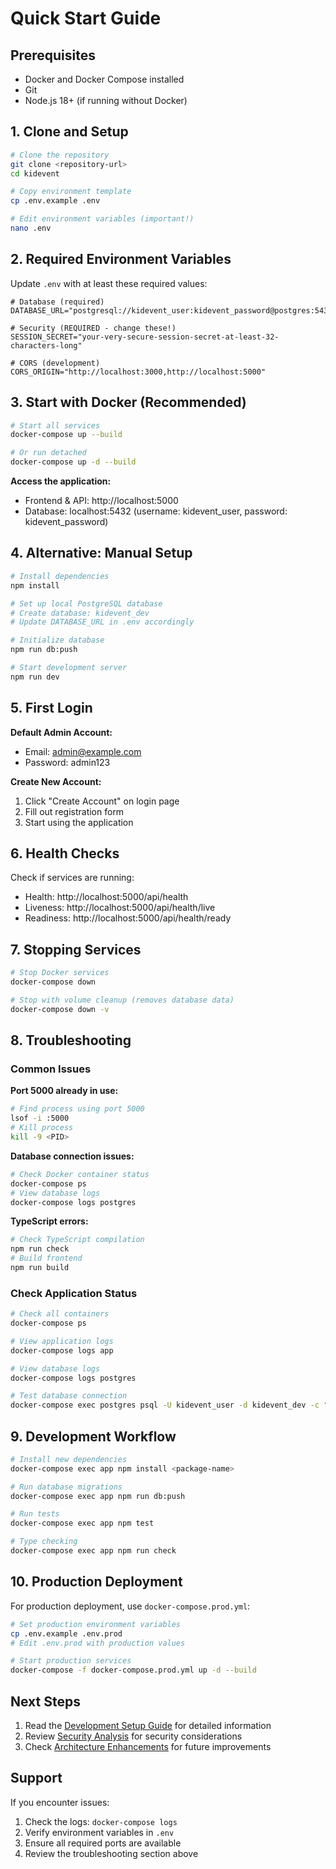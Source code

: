 # Quick Start Guide

## Prerequisites
- Docker and Docker Compose installed
- Git
- Node.js 18+ (if running without Docker)

## 1. Clone and Setup

```bash
# Clone the repository
git clone <repository-url>
cd kidevent

# Copy environment template
cp .env.example .env

# Edit environment variables (important!)
nano .env
```

## 2. Required Environment Variables

Update `.env` with at least these required values:

```env
# Database (required)
DATABASE_URL="postgresql://kidevent_user:kidevent_password@postgres:5432/kidevent_dev"

# Security (REQUIRED - change these!)
SESSION_SECRET="your-very-secure-session-secret-at-least-32-characters-long"

# CORS (development)
CORS_ORIGIN="http://localhost:3000,http://localhost:5000"
```

## 3. Start with Docker (Recommended)

```bash
# Start all services
docker-compose up --build

# Or run detached
docker-compose up -d --build
```

**Access the application:**
- Frontend & API: http://localhost:5000
- Database: localhost:5432 (username: kidevent_user, password: kidevent_password)

## 4. Alternative: Manual Setup

```bash
# Install dependencies
npm install

# Set up local PostgreSQL database
# Create database: kidevent_dev
# Update DATABASE_URL in .env accordingly

# Initialize database
npm run db:push

# Start development server
npm run dev
```

## 5. First Login

**Default Admin Account:**
- Email: admin@example.com
- Password: admin123

**Create New Account:**
1. Click "Create Account" on login page
2. Fill out registration form
3. Start using the application

## 6. Health Checks

Check if services are running:
- Health: http://localhost:5000/api/health
- Liveness: http://localhost:5000/api/health/live
- Readiness: http://localhost:5000/api/health/ready

## 7. Stopping Services

```bash
# Stop Docker services
docker-compose down

# Stop with volume cleanup (removes database data)
docker-compose down -v
```

## 8. Troubleshooting

### Common Issues

**Port 5000 already in use:**
```bash
# Find process using port 5000
lsof -i :5000
# Kill process
kill -9 <PID>
```

**Database connection issues:**
```bash
# Check Docker container status
docker-compose ps
# View database logs
docker-compose logs postgres
```

**TypeScript errors:**
```bash
# Check TypeScript compilation
npm run check
# Build frontend
npm run build
```

### Check Application Status

```bash
# Check all containers
docker-compose ps

# View application logs
docker-compose logs app

# View database logs
docker-compose logs postgres

# Test database connection
docker-compose exec postgres psql -U kidevent_user -d kidevent_dev -c "SELECT NOW();"
```

## 9. Development Workflow

```bash
# Install new dependencies
docker-compose exec app npm install <package-name>

# Run database migrations
docker-compose exec app npm run db:push

# Run tests
docker-compose exec app npm test

# Type checking
docker-compose exec app npm run check
```

## 10. Production Deployment

For production deployment, use `docker-compose.prod.yml`:

```bash
# Set production environment variables
cp .env.example .env.prod
# Edit .env.prod with production values

# Start production services
docker-compose -f docker-compose.prod.yml up -d --build
```

## Next Steps

1. Read the [Development Setup Guide](./DEV_SETUP.md) for detailed information
2. Review [Security Analysis](./SECURITY_ANALYSIS.md) for security considerations
3. Check [Architecture Enhancements](./ARCHITECTURE_ENHANCEMENTS.md) for future improvements

## Support

If you encounter issues:
1. Check the logs: `docker-compose logs`
2. Verify environment variables in `.env`
3. Ensure all required ports are available
4. Review the troubleshooting section above